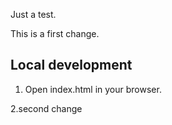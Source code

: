 Just a test.

This is a first change.

## Local development

1. Open index.html in your browser.

2.second change